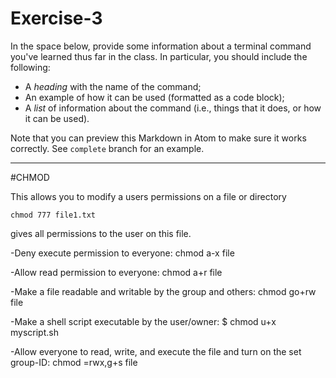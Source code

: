 # Exercise-3

In the space below, provide some information about a terminal command you've learned thus far in the class. In particular, you should include the following:

- A _heading_ with the name of the command;
- An example of how it can be used (formatted as a code block);
- A _list_ of information about the command (i.e., things that it does, or how it can be used).

Note that you can preview this Markdown in Atom to make sure it works correctly. See `complete` branch for an example.

---
#CHMOD

This allows you to modify a users permissions on a file or directory

``` chmod 777 file1.txt ```

gives all permissions to the user on this file.

-Deny execute permission to everyone:
chmod a-x file

-Allow read permission to everyone:
chmod a+r file

-Make a file readable and writable by the group and others:
chmod go+rw file

-Make a shell script executable by the user/owner:
$ chmod u+x myscript.sh

-Allow everyone to read, write, and execute the file and turn on the set group-ID:
chmod =rwx,g+s file 
